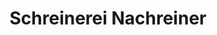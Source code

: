 ---
title: "Schreinerei Nachreiner"
url: /neustadt-an-der-donau/schreinerei-nachreiner/
shop: Allgemein
---